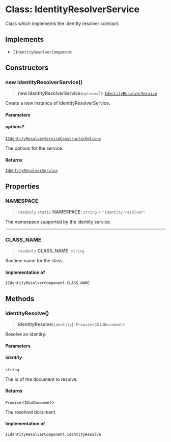 # Class: IdentityResolverService

Class which implements the identity resolver contract.

## Implements

- `IIdentityResolverComponent`

## Constructors

### new IdentityResolverService()

> **new IdentityResolverService**(`options`?): [`IdentityResolverService`](IdentityResolverService.md)

Create a new instance of IdentityResolverService.

#### Parameters

##### options?

[`IIdentityResolverServiceConstructorOptions`](../interfaces/IIdentityResolverServiceConstructorOptions.md)

The options for the service.

#### Returns

[`IdentityResolverService`](IdentityResolverService.md)

## Properties

### NAMESPACE

> `readonly` `static` **NAMESPACE**: `string` = `"identity-resolver"`

The namespace supported by the identity service.

***

### CLASS\_NAME

> `readonly` **CLASS\_NAME**: `string`

Runtime name for the class.

#### Implementation of

`IIdentityResolverComponent.CLASS_NAME`

## Methods

### identityResolve()

> **identityResolve**(`identity`): `Promise`\<`IDidDocument`\>

Resolve an identity.

#### Parameters

##### identity

`string`

The id of the document to resolve.

#### Returns

`Promise`\<`IDidDocument`\>

The resolved document.

#### Implementation of

`IIdentityResolverComponent.identityResolve`
